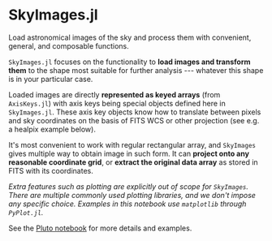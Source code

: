 # SkyImages.jl

Load astronomical images of the sky and process them with convenient, general, and composable functions.

`SkyImages.jl` focuses on the functionality to **load images and transform them** to the shape most suitable for further analysis --- whatever this shape is in your particular case.

Loaded images are directly **represented as keyed arrays** (from `AxisKeys.jl`) with axis keys being special objects defined here in `SkyImages.jl`. These axis key objects know how to translate between pixels and sky coordinates on the basis of FITS WCS or other projection (see e.g. a healpix example below).

It's most convenient to work with regular rectangular array, and `SkyImages` gives multiple way to obtain image in such form. It can **project onto any reasonable coordinate grid**, or **extract the original data array** as stored in FITS with its coordinates.

_Extra features such as plotting are explicitly out of scope for `SkyImages`. There are multiple commonly used plotting libraries, and we don't impose any specific choice. Examples in this notebook use `matplotlib` through `PyPlot.jl`._

See the [Pluto notebook]() for more details and examples.
